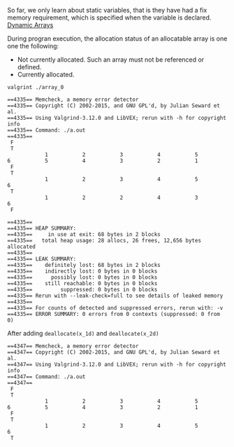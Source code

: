 So far, we only learn about static variables, that is they have had a fix memory requirement, which is specified when the variable is declared.
[Dynamic Arrays](http://www.pcc.qub.ac.uk/tec/courses/f90/stu-notes/F90_notesMIF_11.html)

During progran execution, the allocation status of an allocatable array is one one the following:
* Not currently allocated. Such an array must not be referenced or defined.
* Currently allocated.

```
valgrint ./array_0

==4335== Memcheck, a memory error detector
==4335== Copyright (C) 2002-2015, and GNU GPL'd, by Julian Seward et al.
==4335== Using Valgrind-3.12.0 and LibVEX; rerun with -h for copyright info
==4335== Command: ./a.out
==4335== 
 F
 T
            1           2           3           4           5           6           5           4           3           2           1
 F
 T
            1           2           3           4           5           6
 T
            1           2           2           4           3           6
 F

==4335== 
==4335== HEAP SUMMARY:
==4335==     in use at exit: 68 bytes in 2 blocks
==4335==   total heap usage: 28 allocs, 26 frees, 12,656 bytes allocated
==4335== 
==4335== LEAK SUMMARY:
==4335==    definitely lost: 68 bytes in 2 blocks
==4335==    indirectly lost: 0 bytes in 0 blocks
==4335==      possibly lost: 0 bytes in 0 blocks
==4335==    still reachable: 0 bytes in 0 blocks
==4335==         suppressed: 0 bytes in 0 blocks
==4335== Rerun with --leak-check=full to see details of leaked memory
==4335== 
==4335== For counts of detected and suppressed errors, rerun with: -v
==4335== ERROR SUMMARY: 0 errors from 0 contexts (suppressed: 0 from 0)
```

After adding `deallocate(x_1d)` and `deallocate(x_2d)`

```
==4347== Memcheck, a memory error detector
==4347== Copyright (C) 2002-2015, and GNU GPL'd, by Julian Seward et al.
==4347== Using Valgrind-3.12.0 and LibVEX; rerun with -h for copyright info
==4347== Command: ./a.out
==4347== 
 F
 T
            1           2           3           4           5           6           5           4           3           2           1
 F
 T
            1           2           3           4           5           6
 T
